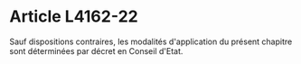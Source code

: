 # Article L4162-22

<p align="left">
  Sauf dispositions contraires, les modalités d'application du présent chapitre sont déterminées par décret en Conseil d'Etat.
</p>